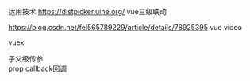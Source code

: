 运用技术
https://distpicker.uine.org/            vue三级联动

https://blog.csdn.net/fei565789229/article/details/78925395
vue video

vuex 

子父级传参  
prop
callback回调
